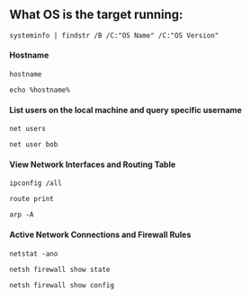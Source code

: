 ## What OS is the target running:
`systeminfo | findstr /B /C:"OS Name" /C:"OS Version"`

#### Hostname
`hostname`

`echo %hostname%`

#### List users on the local machine and query specific username
`net users`

`net user bob`


#### View Network Interfaces and Routing Table
`ipconfig /all`

`route print`

`arp -A`

#### Active Network Connections and Firewall Rules

`netstat -ano`

`netsh firewall show state`

`netsh firewall show config`

####

####

####

####

####

####

####

####

